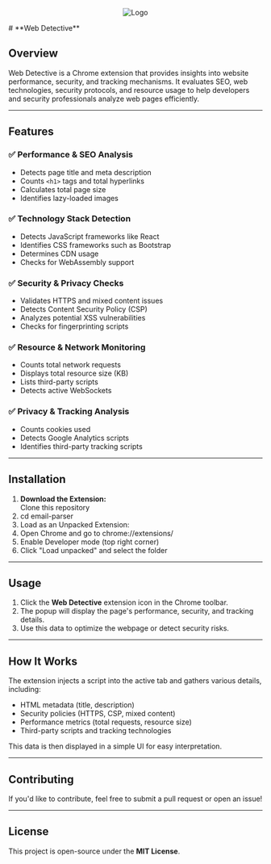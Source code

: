 <p align="center">
  <img src="https://raw.githubusercontent.com/arunwebber/web-detective/refs/heads/master/images/icon_128.png" alt="Logo">
</p>
# **Web Detective**  

## **Overview**  
Web Detective is a Chrome extension that provides insights into website performance, security, and tracking mechanisms. It evaluates SEO, web technologies, security protocols, and resource usage to help developers and security professionals analyze web pages efficiently.  

---

## **Features**  

### ✅ **Performance & SEO Analysis**  
- Detects page title and meta description  
- Counts `<h1>` tags and total hyperlinks  
- Calculates total page size  
- Identifies lazy-loaded images  

### ✅ **Technology Stack Detection**  
- Detects JavaScript frameworks like React  
- Identifies CSS frameworks such as Bootstrap  
- Determines CDN usage  
- Checks for WebAssembly support  

### ✅ **Security & Privacy Checks**  
- Validates HTTPS and mixed content issues  
- Detects Content Security Policy (CSP)  
- Analyzes potential XSS vulnerabilities  
- Checks for fingerprinting scripts  

### ✅ **Resource & Network Monitoring**  
- Counts total network requests  
- Displays total resource size (KB)  
- Lists third-party scripts  
- Detects active WebSockets  

### ✅ **Privacy & Tracking Analysis**  
- Counts cookies used  
- Detects Google Analytics scripts  
- Identifies third-party tracking scripts  

---

## **Installation**  

1. **Download the Extension:**  
  Clone this repository 
2. cd email-parser
3. Load as an Unpacked Extension:
4. Open Chrome and go to chrome://extensions/
5. Enable Developer mode (top right corner)
6. Click "Load unpacked" and select the folder

---

## **Usage**  

1. Click the **Web Detective** extension icon in the Chrome toolbar.  
2. The popup will display the page's performance, security, and tracking details.  
3. Use this data to optimize the webpage or detect security risks.  

---

## **How It Works**  

The extension injects a script into the active tab and gathers various details, including:  
- HTML metadata (title, description)  
- Security policies (HTTPS, CSP, mixed content)  
- Performance metrics (total requests, resource size)  
- Third-party scripts and tracking technologies  

This data is then displayed in a simple UI for easy interpretation.  

---

## **Contributing**  
If you'd like to contribute, feel free to submit a pull request or open an issue!  

---

## **License**  
This project is open-source under the **MIT License**.  